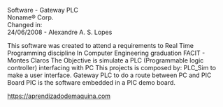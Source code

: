   Software - Gateway PLC                                                             
  Noname® Corp.                                   
  Changed in:                                  
  24/06/2008 - Alexandre A. S. Lopes              


  This software was created to attend a requirements to Real Time Programming discipline
  In Computer Engineering graduation FACIT - Montes Claros
  The Objective is simulate a PLC (Programmable logic controller) interfacing with PC
  This projects is composed by:
  PLC_Sim to make a user interface.
  Gateway PLC to do a route between PC and PIC Board
  PIC is the software embedded in a PIC demo board.

https://aprendizadodemaquina.com
